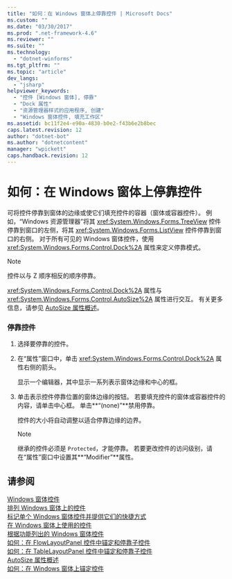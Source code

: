 ```yaml
---
title: "如何：在 Windows 窗体上停靠控件 | Microsoft Docs"
ms.custom: ""
ms.date: "03/30/2017"
ms.prod: ".net-framework-4.6"
ms.reviewer: ""
ms.suite: ""
ms.technology: 
  - "dotnet-winforms"
ms.tgt_pltfrm: ""
ms.topic: "article"
dev_langs: 
  - "jsharp"
helpviewer_keywords: 
  - "控件 [Windows 窗体], 停靠"
  - "Dock 属性"
  - "资源管理器样式的应用程序, 创建"
  - "Windows 窗体控件, 填充工作区"
ms.assetid: bc11f2e4-e90a-4830-b0e2-f43b6e2b8bec
caps.latest.revision: 12
author: "dotnet-bot"
ms.author: "dotnetcontent"
manager: "wpickett"
caps.handback.revision: 12
---
```

# 如何：在 Windows 窗体上停靠控件
可将控件停靠到窗体的边缘或使它们填充控件的容器（窗体或容器控件）。  例如，“Windows 资源管理器”将其 <xref:System.Windows.Forms.TreeView> 控件停靠到窗口的左侧，将其 <xref:System.Windows.Forms.ListView> 控件停靠到窗口的右侧。  对于所有可见的 Windows 窗体控件，使用 <xref:System.Windows.Forms.Control.Dock%2A> 属性来定义停靠模式。  
  
> [!NOTE]
>  控件以与 Z 顺序相反的顺序停靠。  
  
 <xref:System.Windows.Forms.Control.Dock%2A> 属性与 <xref:System.Windows.Forms.Control.AutoSize%2A> 属性进行交互。  有关更多信息，请参见 [AutoSize 属性概述](../../../../docs/framework/winforms/controls/autosize-property-overview.md)。  
  
### 停靠控件  
  
1.  选择要停靠的控件。  
  
2.  在“属性”窗口中，单击 <xref:System.Windows.Forms.Control.Dock%2A> 属性右侧的箭头。  
  
     显示一个编辑器，其中显示一系列表示窗体边缘和中心的框。  
  
3.  单击表示控件停靠位置的窗体边缘的按钮。  若要填充控件的窗体或容器控件的内容，请单击中心框。  单击**“\(none\)”**禁用停靠。  
  
     控件的大小将自动调整以适合停靠边缘的边界。  
  
    > [!NOTE]
    >  继承的控件必须是 `Protected`，才能停靠。  若要更改控件的访问级别，请在“属性”窗口中设置其**“Modifier”**属性。  
  
## 请参阅  
 [Windows 窗体控件](../../../../docs/framework/winforms/controls/index.md)   
 [排列 Windows 窗体上的控件](../../../../docs/framework/winforms/controls/arranging-controls-on-windows-forms.md)   
 [标记单个 Windows 窗体控件并提供它们的快捷方式](../../../../docs/framework/winforms/controls/labeling-individual-windows-forms-controls-and-providing-shortcuts-to-them.md)   
 [在 Windows 窗体上使用的控件](../../../../docs/framework/winforms/controls/controls-to-use-on-windows-forms.md)   
 [根据功能列出的 Windows 窗体控件](../../../../docs/framework/winforms/controls/windows-forms-controls-by-function.md)   
 [如何：在 FlowLayoutPanel 控件中锚定和停靠子控件](../../../../docs/framework/winforms/controls/how-to-anchor-and-dock-child-controls-in-a-flowlayoutpanel-control.md)   
 [如何：在 TableLayoutPanel 控件中锚定和停靠子控件](../../../../docs/framework/winforms/controls/how-to-anchor-and-dock-child-controls-in-a-tablelayoutpanel-control.md)   
 [AutoSize 属性概述](../../../../docs/framework/winforms/controls/autosize-property-overview.md)   
 [如何：在 Windows 窗体上锚定控件](../../../../docs/framework/winforms/controls/how-to-anchor-controls-on-windows-forms.md)